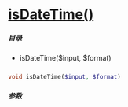 [isDateTime()](http://twinh.github.com/widget/api/isDateTime)
=============================================================



##### 目录
* isDateTime($input, $format)

### 
```php
void isDateTime($input, $format)
```

##### 参数

